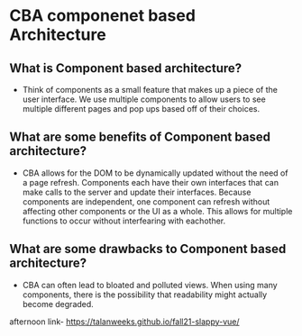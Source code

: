 # CBA componenet based Architecture

## What is Component based architecture?

* Think of components as a small feature that makes up a piece of the user interface. We use multiple components to allow users to see multiple different pages and pop ups based off of their choices.

## What are some benefits of Component based architecture?

* CBA allows for the DOM to be dynamically updated without the need of a page refresh. Components each have their own interfaces that can make calls to the server and update their interfaces. Because components are independent, one component can refresh without affecting other components or the UI as a whole. This allows for multiple functions to occur without interfearing with eachother.

## What are some drawbacks to Component based architecture?

* CBA can often lead to bloated and polluted views. When using many components, there is the possibility that readability might actually become degraded.

afternoon link- https://talanweeks.github.io/fall21-slappy-vue/